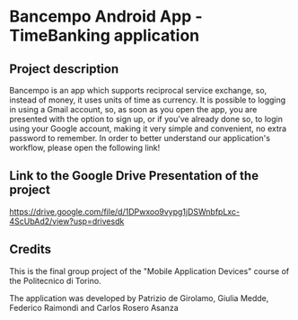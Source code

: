 # Bancempo Android App  - TimeBanking application

## Project description
Bancempo is an app which supports reciprocal service exchange, so, instead of money, it uses units of time as currency. 
It is possible to logging in using a Gmail account, so, as soon as you open the app, you are presented with the option to sign up, or if you’ve already done so, to login using your Google account, making it very simple and convenient, no extra password to remember. 
In order to better understand our application's workflow, please open the following link!

## Link to the Google Drive Presentation of the project
https://drive.google.com/file/d/1DPwxoo9vypg1jDSWnbfpLxc-4ScUbAd2/view?usp=drivesdk

## Credits
This is the final group project of the "Mobile Application Devices" course of the Politecnico di Torino. 

The application was developed by Patrizio de Girolamo, Giulia Medde, Federico Raimondi and Carlos Rosero Asanza
